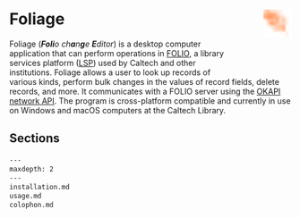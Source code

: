 # Foliage<img width="50em" align="right" style="display: block; margin: auto auto 2em 2em"  src="_static/media/foliage-icon.svg">

Foliage (_**Foli**o ch**a**n**g**e **E**ditor_) is a desktop computer application that can perform operations in [FOLIO](https://www.folio.org), a library services platform ([LSP](https://journals.ala.org/index.php/ltr/article/view/5686/7063)) used by Caltech and other institutions. Foliage allows a user to look up records of various kinds, perform bulk changes in the values of record fields, delete records, and more. It communicates with a FOLIO server using the [OKAPI network API](https://github.com/folio-org/okapi/blob/master/doc/guide.md). The program is cross-platform compatible and currently in use on Windows and macOS computers at the Caltech Library.

## Sections

```{toctree}
---
maxdepth: 2
---
installation.md
usage.md
colophon.md
```
